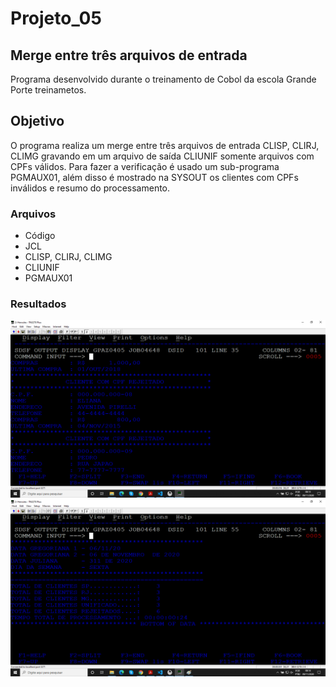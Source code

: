 # Projeto_05
## Merge entre três arquivos de entrada

Programa desenvolvido durante o treinamento de Cobol da escola Grande Porte treinametos.

## Objetivo

O programa realiza um merge entre três arquivos de entrada CLISP, CLIRJ, CLIMG gravando em um arquivo de saída CLIUNIF somente arquivos com CPFs válidos. Para fazer a verificação é usado um sub-programa PGMAUX01, além disso é mostrado na SYSOUT os clientes com CPFs inválidos e resumo do processamento.

### Arquivos

* Código
* JCL
* CLISP, CLIRJ, CLIMG
* CLIUNIF
* PGMAUX01

### Resultados

![SYSOUT](sysout_01.png)
![SYSOUT](sysout_02.png)



